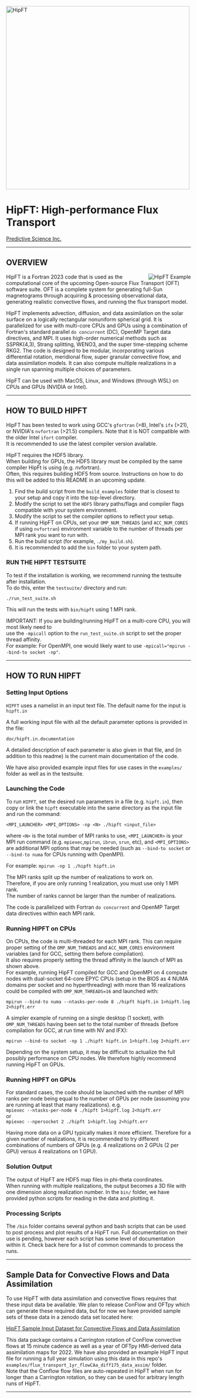<img width=500 src="hipft_logo.png" alt="HipFT" />  
  
# HipFT: High-performance Flux Transport
    
[Predictive Science Inc.](https://www.predsci.com)  
 
--------------------------------  
  
## OVERVIEW ##
<img align="right" src="hipft_example.gif" alt="HipFT Example"/>
HipFT is a Fortran 2023 code that is used as the computational core of the upcoming Open-source Flux Transport (OFT) software suite.  OFT is a complete system for generating full-Sun magnetograms through acquiring & processing observational data, generating realistic convective flows, and running the flux transport model.  
  
HipFT implements advection, diffusion, and data assimilation on the solar surface on a logically rectangular nonuniform spherical grid.  It is parallelized for use with multi-core CPUs and GPUs using a combination of Fortran's standard parallel `do concurrent` (DC), OpenMP Target data directives, and MPI.  It uses high-order numerical methods such as SSPRK(4,3), Strang splitting, WENO3, and the super time-stepping scheme RKG2.  The code is designed to be modular, incorporating various differential rotation, meridional flow, super granular convective flow, and data assimilation models.  It can also compute multiple realizations in a single run spanning multiple choices of parameters.  
  
HipFT can be used with MacOS, Linux, and Windows (through WSL) on CPUs and GPUs (NVIDIA or Intel).  
  
--------------------------------  
   
## HOW TO BUILD HIPFT ##
  
HipFT has been tested to work using GCC's `gfortran` (>8), Intel's `ifx` (>21), or NVIDIA's `nvfortran` (>21.5) compilers.  Note that it is NOT compatible with the older Intel `ifort` compiler.  
It is recommended to use the latest compiler version available.  

HipFT requires the HDF5 library.  
When building for GPUs, the HDF5 library must be compiled by the same compiler HipFt is using (e.g. nvfortran).  
Often, this requires building HDF5 from source.  Instructions on how to do this will be added to this README in an upcoming update.
  
1. Find the build script from the `build_examples` folder that is closest to your setup and copy it into the top-level directory.  
2. Modify the script to set the `HDF5` library paths/flags and compiler flags compatible with your system environment.  
3. Modify the script to set the compiler options to reflect your setup.  
4. If running HipFT on CPUs, set your `OMP_NUM_THREADS` (and `ACC_NUM_CORES` if using `nvfortran`) environment variable to the number of threads per MPI rank you want to run with.  
5. Run the build script (for example, `./my_build.sh`).  
6. It is recommended to add the `bin` folder to your system path.  
  
### RUN THE HIPFT TESTSUITE ###
  
To test if the installation is working, we recommend running the testsuite after installation.  
To do this, enter the `testsuite/` directory and run:  
  
`./run_test_suite.sh`  
  
This will run the tests with `bin/hipft` using 1 MPI rank.  
  
IMPORTANT:  If you are building/running HipFT on a multi-core CPU, you will most likely need to  
use the `-mpicall` option to the `run_test_suite.sh` script to set the proper thread affinity.  
For example:  For OpenMPI, one would likely want to use `-mpicall="mpirun --bind-to socket -np"`.
  
--------------------------------  
  
## HOW TO RUN HIPFT ##
  
### Setting Input Options  
  
`HIPFT` uses a namelist in an input text file.  The default name for the input is `hipft.in`  
  
A full working input file with all the default parameter options is provided in the file:  
  
`doc/hipft.in.documentation` 
   
A detailed description of each parameter is also given in that file, and (in addition to this readme) is the current main documentation of the code.  
  
We have also provided example input files for use cases in the `examples/` folder as well as in the testsuite.  
  
### Launching the Code ###
    
To run `HIPFT`, set the desired run parameters in a file (e.g. `hipft.in`), then copy or link the `hipft` executable into the same directory as the input file and run the command:  
  
`<MPI_LAUNCHER> <MPI_OPTIONS> -np <N> ./hipft <input_file>`  
  
where `<N>` is the total number of MPI ranks to use, `<MPI_LAUNCHER>` is your MPI run command (e.g. `mpiexec`,`mpirun`, `ibrun`, `srun`, etc), and `<MPI_OPTIONS>` are additional MPI options that may be needed (such as `--bind-to socket` or `--bind-to numa` for CPUs running with OpenMPI).  

For example:  `mpirun -np 1 ./hipft hipft.in`  
  
The MPI ranks split up the number of realizations to work on.  
Therefore, if you are only running 1 realization, you must use only 1 MPI rank.  
The number of ranks cannot be larger than the number of realizations.  
  
The code is parallelized with Fortran `do concurrent` and OpenMP Target data directives within each MPI rank.  
  
### Running HIPFT on CPUs ###
  
On CPUs, the code is multi-threaded for each MPI rank.  This can require proper setting of the `OMP_NUM_THREADS` and `ACC_NUM_CORES` environment variables (and for GCC, setting them before compilation).  
It also requires properly setting the thread affinity in the launch of MPI as shown above.  
For example, running HipFT compiled for GCC and OpenMPI on 4 compute nodes with dual-socket 64-core EPYC CPUs (setup in the BIOS as 4 NUMA domains per socket and no hyperthreading) with more than 16 realizations could be compiled with `OMP_NUM_THREADS=16` and launched with:  
  
`mpirun --bind-to numa --ntasks-per-node 8 ./hipft hipft.in 1>hipft.log 2<hipft.err`  
  
A simpler example of running on a single desktop (1 socket), with `OMP_NUM_THREADS` having been set to the total number of threads (before compilation for GCC, at run time with NV and IFX):
  
`mpirun --bind-to socket -np 1 ./hipft hipft.in 1>hipft.log 2<hipft.err` 
  
Depending on the system setup, it may be difficult to actualize the full possibly performance on CPU nodes.  We therefore highly recommend running HipFT on GPUs.  
  
### Running HIPFT on GPUs ###
  
For standard cases, the code should be launched with the number of MPI ranks per node being equal to the number of GPUs per node (assuming you are running at least that many realizations). 
e.g.  
`mpiexec --ntasks-per-node 4 ./hipft 1>hipft.log 2<hipft.err`  
or  
`mpiexec --npersocket 2 ./hipft 1>hipft.log 2<hipft.err`  
  
Having more data on a GPU typically makes it more efficient.  Therefore for a given number of realizations, it is recommended to try different combinations of numbers of GPUs (e.g. 4 realizations on 2 GPUs (2 per GPU) versus 4 realizations on 1 GPU).  
  
### Solution Output ###
  
The output of HipFT are HDF5 map files in phi-theta coordinates.  
When running with multiple realizations, the output becomes a 3D file with one dimension along realization number.
In the `bin/` folder, we have provided python scripts for reading in the data and plotting it.
  
### Processing Scripts ###
  
The `/bin` folder contains several python and bash scripts that can be used to post process and plot results of a HipFT run.  Full documentation on their use is pending, however each script has some level of documentation within it.  Check back here for a list of common commands to process the runs.

--------------------------------

## Sample Data for Convective Flows and Data Assimilation
  
To use HipFT with data assimilation and convective flows requires that these input data be available.  We plan to release ConFlow and OFTpy which can generate these required data, but for now we have provided sample sets of these data in a zenodo data set located here:  
  
[HipFT Sample Input Dataset for Convective Flows and Data Assimilation](https://zenodo.org/doi/10.5281/zenodo.10271120)
  
This data package contains a Carrington rotation of ConFlow convective flows at 15 minute cadence as well as a year of OFTpy HMI-derived data assimilation maps for 2022.  We have also provided an example HipFT input file for running a full year simulation using this data in this repo's `examples/flux_transport_1yr_flowCAa_diff175_data_assim/` folder.  
Note that the Conflow flow files are auto-repeated in HipFT when run for longer than a Carrington rotation, so they can be used for arbitrary length runs of HipFT.  

--------------------------------
  
